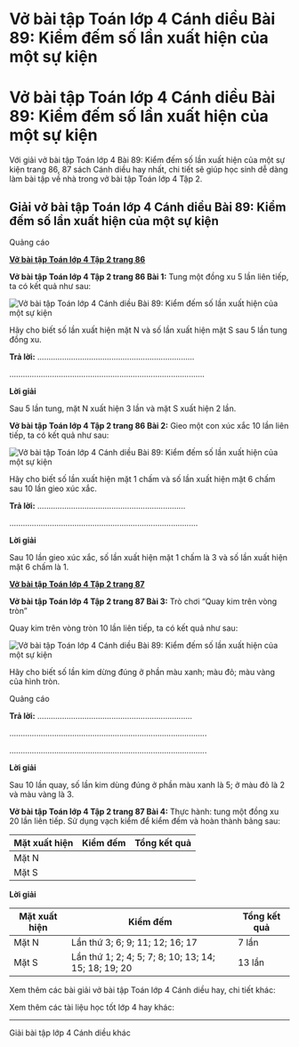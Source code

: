 # Vở bài tập Toán lớp 4 Cánh diều Bài 89: Kiểm đếm số lần xuất hiện của một sự kiện

# Vở bài tập Toán lớp 4 Cánh diều Bài 89: Kiểm đếm số lần xuất hiện của một sự kiện

Với giải vở bài tập Toán lớp 4 Bài 89: Kiểm đếm số lần xuất hiện của một sự kiện trang 86, 87 sách Cánh diều hay nhất, chi tiết sẽ giúp học sinh dễ dàng làm bài tập về nhà trong vở bài tập Toán lớp 4 Tập 2.

## Giải vở bài tập Toán lớp 4 Cánh diều Bài 89: Kiểm đếm số lần xuất hiện của một sự kiện

Quảng cáo

[**Vở bài tập Toán lớp 4 Tập 2 trang 86**](https://vietjack.com/vbt-toan-4-cd/vbt-toan-lop-4-tap-2-trang-86-canh-dieu.jsp)

**Vở bài tập Toán lớp 4 Tập 2 trang 86 Bài 1:** Tung một đồng xu 5 lần liên tiếp, ta có kết quả như sau:

![Vở bài tập Toán lớp 4 Cánh diều Bài 89: Kiểm đếm số lần xuất hiện của một sự kiện](https://vietjack.com/vbt-toan-4-cd/images/bai-89-kiem-dem-so-lan-xuat-hien-203203.PNG)

Hãy cho biết số lần xuất hiện mặt N và số lần xuất hiện mặt S sau 5 lần tung đồng xu.

**Trả lời:** ......................................................................

.......................................................................................

**Lời giải**

Sau 5 lần tung, mặt N xuất hiện 3 lần và mặt S xuất hiện 2 lần.

**Vở bài tập Toán lớp 4 Tập 2 trang 86 Bài 2:** Gieo một con xúc xắc 10 lần liên tiếp, ta có kết quả như sau:

![Vở bài tập Toán lớp 4 Cánh diều Bài 89: Kiểm đếm số lần xuất hiện của một sự kiện](https://vietjack.com/vbt-toan-4-cd/images/bai-89-kiem-dem-so-lan-xuat-hien-203204.PNG)

Hãy cho biết số lần xuất hiện mặt 1 chấm và số lần xuất hiện mặt 6 chấm sau 10 lần gieo xúc xắc.

**Trả lời:** ..................................................................

....................................................................................

**Lời giải**

Sau 10 lần gieo xúc xắc, số lần xuất hiện mặt 1 chấm là 3 và số lần xuất hiện mặt 6 chấm là 1.

[**Vở bài tập Toán lớp 4 Tập 2 trang 87**](https://vietjack.com/vbt-toan-4-cd/vbt-toan-lop-4-tap-2-trang-87-canh-dieu.jsp)

**Vở bài tập Toán lớp 4 Tập 2 trang 87 Bài 3:** Trò chơi “Quay kim trên vòng tròn”

Quay kim trên vòng tròn 10 lần liên tiếp, ta có kết quả như sau:

![Vở bài tập Toán lớp 4 Cánh diều Bài 89: Kiểm đếm số lần xuất hiện của một sự kiện](https://vietjack.com/vbt-toan-4-cd/images/bai-89-kiem-dem-so-lan-xuat-hien-203205.PNG)

Hãy cho biết số lần kim dừng đúng ở phần màu xanh; màu đỏ; màu vàng của hình tròn.

Quảng cáo

**Trả lời:** .....................................................................

........................................................................................

........................................................................................

**Lời giải**

Sau 10 lần quay, số lần kim dùng đúng ở phần màu xanh là 5; ở màu đỏ là 2 và màu vàng là 3.

**Vở bài tập Toán lớp 4 Tập 2 trang 87 Bài 4:** Thực hành: tung một đồng xu 20 lần liên tiếp. Sử dụng vạch kiểm để kiểm đếm và hoàn thành bảng sau:

Mặt xuất hiện | Kiểm đếm | Tổng kết quả  
---|---|---  
Mặt N |  |   
Mặt S |  |   
  
**Lời giải**

Mặt xuất hiện | Kiểm đếm | Tổng kết quả  
---|---|---  
Mặt N | Lần thứ 3; 6; 9; 11; 12; 16; 17 | 7 lần  
Mặt S | Lần thứ 1; 2; 4; 5; 7; 8; 10; 13; 14; 15; 18; 19; 20 | 13 lần  
  
Xem thêm các bài giải vở bài tập Toán lớp 4 Cánh diều hay, chi tiết khác:

Xem thêm các tài liệu học tốt lớp 4 hay khác:

* * *

Giải bài tập lớp 4 Cánh diều khác
